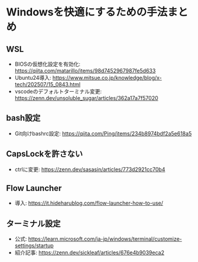 # Windowsを快適にするための手法まとめ

## WSL
- BIOSの仮想化設定を有効化: https://qiita.com/matarillo/items/98d7452967987fe5d633
- Ubuntu24導入: https://www.mitsue.co.jp/knowledge/blog/x-tech/202507/15_0843.html
- vscodeのデフォルトターミナル変更: https://zenn.dev/unsoluble_sugar/articles/362a17a7f57020

## bash設定
- Git向けbashrc設定: https://qiita.com/Ping/items/234b8974bdf2a5e618a5

## CapsLockを許さない
- ctrlに変更: https://zenn.dev/sasasin/articles/773d2921cc70b4

## Flow Launcher
- 導入: https://it.hideharublog.com/flow-launcher-how-to-use/

## ターミナル設定
- 公式: https://learn.microsoft.com/ja-jp/windows/terminal/customize-settings/startup
- 紹介記事: https://zenn.dev/sickleaf/articles/676e4b9039eca2